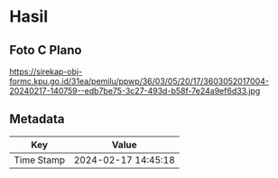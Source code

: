 # Hasil

## Foto C Plano

https://sirekap-obj-formc.kpu.go.id/31ea/pemilu/ppwp/36/03/05/20/17/3603052017004-20240217-140759--edb7be75-3c27-493d-b58f-7e24a9ef6d33.jpg


## Metadata

| Key        | Value               |
| ---------- | ------------------- |
| Time Stamp | 2024-02-17 14:45:18 |



